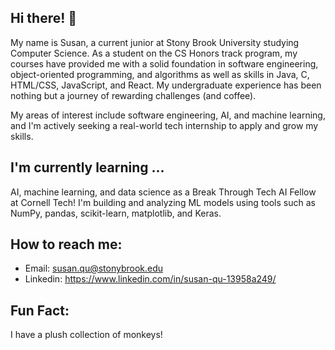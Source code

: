 ## Hi there! 👋
My name is Susan, a current junior at Stony Brook University studying Computer Science. As a student on the CS Honors track program, my courses have provided me with a solid foundation in software engineering, object-oriented programming, and algorithms as well as skills in Java, C, HTML/CSS, JavaScript, and React. My undergraduate experience has been nothing but a journey of rewarding challenges (and coffee). 

My areas of interest include software engineering, AI, and machine learning, and I'm actively seeking a real-world tech internship to apply and grow my skills.

## I'm currently learning ...
AI, machine learning, and data science as a Break Through Tech AI Fellow at Cornell Tech! I'm building and analyzing ML models using tools such as NumPy, pandas, scikit-learn, matplotlib, and Keras.

## How to reach me:
* Email: susan.qu@stonybrook.edu
* Linkedin: https://www.linkedin.com/in/susan-qu-13958a249/

## Fun Fact:
I have a plush collection of monkeys! 
